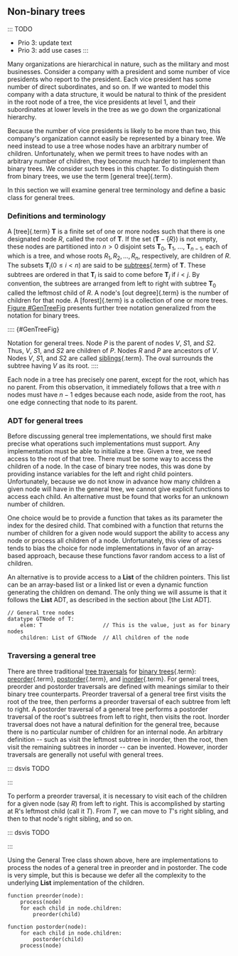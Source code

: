 
## Non-binary trees

::: TODO
- Prio 3: update text
- Prio 3: add use cases
:::

Many organizations are hierarchical in nature, such as the military and
most businesses. Consider a company with a president and some number of
vice presidents who report to the president. Each vice president has
some number of direct subordinates, and so on. If we wanted to model
this company with a data structure, it would be natural to think of the
president in the root node of a tree, the vice presidents at level 1,
and their subordinates at lower levels in the tree as we go down the
organizational hierarchy.

Because the number of vice presidents is likely to be more than two,
this company's organization cannot easily be represented by a binary
tree. We need instead to use a tree whose nodes have an arbitrary number
of children. Unfortunately, when we permit trees to have nodes with an
arbitrary number of children, they become much harder to implement than
binary trees. We consider such trees in this chapter. To distinguish
them from binary trees, we use the term [general tree]{.term}.

In this section we will examine general tree terminology and define
a basic class for general trees.


### Definitions and terminology

A [tree]{.term} $\mathbf{T}$ is a finite set of
one or more nodes such that there is one designated node $R$, called the
root of $\mathbf{T}$. If the set $(\mathbf{T} -\{R\})$ is not empty,
these nodes are partitioned into $n > 0$ disjoint sets $\mathbf{T}_0$,
$\mathbf{T}_1$, \..., $\mathbf{T}_{n-1}$, each of which is a tree, and
whose roots $R_1, R_2, ..., R_n$, respectively, are children of $R$. The
subsets $\mathbf{T}_i (0 \leq i < n)$ are said to be
[subtrees](#subtree){.term} of $\mathbf{T}$.
These subtrees are ordered in that $\mathbf{T}_i$ is said to come before
$\mathbf{T}_j$ if $i < j$. By convention, the subtrees are arranged from
left to right with subtree $\mathbf{T}_0$ called the leftmost child of
$R$. A node's [out degree]{.term} is the number
of children for that node. A [forest]{.term} is
a collection of one or more trees.
[Figure #GenTreeFig](#GenTreeFig) presents further tree
notation generalized from the notation for binary trees.

:::: {#GenTreeFig}
<inlineav id="GenTreeCON" src="General/GenTreeCON.js" name="General/GenTreeCON" links="General/GenTreeCON.css" static/>

Notation for general trees. Node $P$ is the parent of nodes $V$, $S1$,
and $S2$. Thus, $V$, $S1$, and $S2$ are children of $P$. Nodes $R$ and
$P$ are ancestors of $V$. Nodes $V$, $S1$, and $S2$ are called
[siblings](#sibling){.term}. The oval surrounds
the subtree having $V$ as its root.
::::

Each node in a tree has precisely one parent, except for the root, which
has no parent. From this observation, it immediately follows that a tree
with $n$ nodes must have $n-1$ edges because each node, aside from the
root, has one edge connecting that node to its parent.

### ADT for general trees

Before discussing general tree implementations, we should first make
precise what operations such implementations must support. Any
implementation must be able to initialize a tree. Given a tree, we need
access to the root of that tree. There must be some way to access the
children of a node. In the case of binary tree nodes, this
was done by providing instance variables for the
left and right child pointers. Unfortunately, because we do not know in
advance how many children a given node will have in the general tree, we
cannot give explicit functions to access each child. An alternative must
be found that works for an unknown number of children.

One choice would be to provide a function that takes as its parameter
the index for the desired child. That combined with a function that
returns the number of children for a given node would support the
ability to access any node or process all children of a node.
Unfortunately, this view of access tends to bias the choice for node
implementations in favor of an array-based approach, because these
functions favor random access to a list of children.

An alternative is to provide access to a **List** of the children pointers.
This list can be an array-based list or a linked list or even a dynamic
function generating the children on demand. The only thing we will assume is
that it follows the **List** ADT, as described in the section about
[the List ADT].

    // General tree nodes
    datatype GTNode of T:
        elem: T                   // This is the value, just as for binary nodes
        children: List of GTNode  // All children of the node


### Traversing a general tree

There are three traditional
[tree traversals](#binary-tree-traversals) for [binary trees](#binary-tree){.term}:
[preorder](#preorder-traversal){.term}, [postorder](#postorder-traversal){.term},
and [inorder](#inorder-traversal){.term}.
For general trees, preorder and postorder traversals are
defined with meanings similar to their binary tree counterparts.
Preorder traversal of a general tree first visits the root of the tree,
then performs a preorder traversal of each subtree from left to right. A
postorder traversal of a general tree performs a postorder traversal of
the root's subtrees from left to right, then visits the root. Inorder
traversal does not have a natural definition for the general tree,
because there is no particular number of children for an internal node.
An arbitrary definition -- such as visit the leftmost subtree in
inorder, then the root, then visit the remaining subtrees in inorder --
can be invented. However, inorder traversals are generally not useful
with general trees.

::: dsvis
TODO

<inlineav id="GenTreePreTravCON" src="General/GenTreePreTravCON.js" name="General Tree Preorder Traversal Slideshow" links="General/GenTreeCON.css"/>
:::

To perform a preorder traversal, it is necessary to visit each of the
children for a given node (say $R$) from left to right. This is
accomplished by starting at R's leftmost child (call it $T$). From $T$,
we can move to $T$'s right sibling, and then to that node's right
sibling, and so on.

::: dsvis
TODO

<inlineav id="GenTreePostTravCON" src="General/GenTreePostTravCON.js" name="General Tree Postorder Traversal Slideshow" links="General/GenTreeCON.css"/>
:::

Using the General Tree class shown above, here are implementations to
process the nodes of a general tree in preorder and in postorder.
The code is very simple, but this is because we defer all the complexity
to the underlying **List** implementation of the children.

    function preorder(node):
        process(node)
        for each child in node.children:
            preorder(child)

    function postorder(node):
        for each child in node.children:
            postorder(child)
        process(node)

